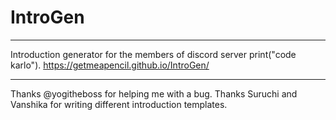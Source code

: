 # IntroGen
---

Introduction generator for the members of discord server print("code karlo").
https://getmeapencil.github.io/IntroGen/

---

Thanks @yogitheboss for helping me with a bug.
Thanks Suruchi and Vanshika for writing different introduction templates.
